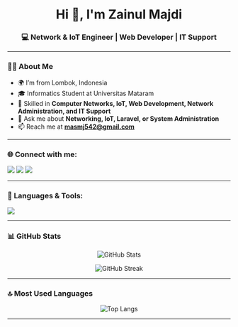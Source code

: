 <!-- Banner Nama -->
<h1 align="center">Hi 👋, I'm Zainul Majdi</h1>
<h3 align="center">💻 Network & IoT Engineer | Web Developer | IT Support</h3>

---

### 🧑‍💻 About Me
- 🌍 I’m from Lombok, Indonesia  
- 🎓 Informatics Student at Universitas Mataram  
- 🔧 Skilled in **Computer Networks, IoT, Web Development, Network Administration, and IT Support**  
- 💬 Ask me about **Networking, IoT, Laravel, or System Administration**  
- 📫 Reach me at **masmj542@gmail.com**  

---

### 🌐 Connect with me:
<p align="left">
<a href="https://www.instagram.com/majdi_x7/" target="blank"><img src="https://img.shields.io/badge/-Instagram-E4405F?logo=instagram&logoColor=white" /></a>
<a href="https://www.linkedin.com/in/zainul-majdi-184500315/" target="blank"><img src="https://img.shields.io/badge/-LinkedIn-0077B5?logo=linkedin&logoColor=white" /></a>
<a href="https://github.com/M47d1" target="blank"><img src="https://img.shields.io/badge/-GitHub-181717?logo=github&logoColor=white" /></a>
</p>

---

### 🚀 Languages & Tools:
<p align="left">
<img src="https://skillicons.dev/icons?i=html,css,js,php,laravel,tailwind,python,java,mysql,linux,git,docker" />
</p>

---

### 📊 GitHub Stats
<p align="center">
  <img src="https://github-readme-stats.vercel.app/api?username=M47d1&show_icons=true&theme=tokyonight" alt="GitHub Stats" />
</p>

<p align="center">
  <img src="https://github-readme-streak-stats.herokuapp.com/?user=M47d1&theme=tokyonight" alt="GitHub Streak" />
</p>

---

### 🔝 Most Used Languages
<p align="center">
  <img src="https://github-readme-stats.vercel.app/api/top-langs/?username=M47d1&layout=compact&theme=tokyonight" alt="Top Langs" />
</p>

---
